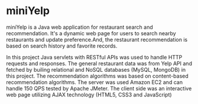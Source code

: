 # miniYelp
miniYelp is a Java web application for restaurant search and recommendation. It's a dynamic web page for users to search nearby restaurants and update preference.And, the restaurant recommendation is based on search history and favorite records.

In this project Java servlets with RESTful APIs was used to handle HTTP requests and responses.
The general restaurant data was from Yelp API and fetched by builing relational and NoSQL databases (MySQL, MongoDB) in this project.
The recommendation algorithms was based on content-based recommendation algorithms.
The server was used Amazon EC2 and can handle 150 QPS tested by Apache JMeter.
The client side was an interactive web page utilizing AJAX technology (HTML5, CSS3 and JavaScript)
